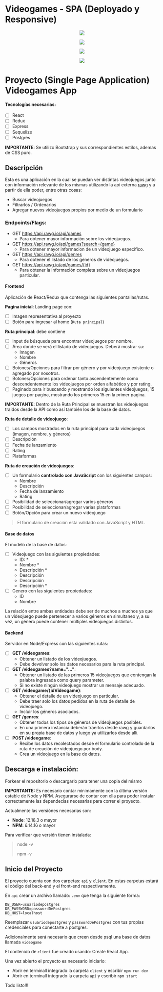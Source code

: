 # Videogames - SPA (Deployado y Responsive)

<p align="center">
  <img src="./videogamesSPA1.png" />
</p>
<p align="center">
  <img src="./videogamesSPA2.png" />
</p>
<p align="center">
  <img src="./videogamesSPA3.png" />
</p>
<p align="center">
  <img src="./videogamesSPA3.png" />
</p>

# Proyecto (Single Page Application) Videogames App #


#### Tecnologías necesarias:
- [ ] React
- [ ] Redux
- [ ] Express
- [ ] Sequelize
- [ ] Postgres

__IMPORTANTE__: Se utilizo Bootstrap y sus correspondientes estilos, ademas de CSS  puro.

## Descripción 

Esta es una aplicación en la cual se puedan ver distintas videojuegos junto con información relevante de los mismas utilizando la api externa [rawg](https://rawg.io/apidocs) y a partir de ella poder, entre otras cosas:

  - Buscar videojuegos
  - Filtrarlos / Ordenarlos
  - Agregar nuevos videojuegos propios por medio de un formulario

### Endpoints/Flags:

  * GET https://api.rawg.io/api/games
    - Para obtener mayor información sobre los videojuegos.
  * GET https://api.rawg.io/api/games?search={game}
    - Para obtener mayor informacion de un videojuego especifico.
  * GET https://api.rawg.io/api/genres
    - Para obtener el listado de los generos de videojuegos.
  * GET https://api.rawg.io/api/games/{id}
    - Para obtener la información completa sobre un videojuegos particular.

#### Frontend

Aplicación de React/Redux que contenga las siguientes pantallas/rutas.

__Pagina inicial__: 
Landing page con:
- [ ] Imagen representativa al proyecto
- [ ] Botón para ingresar al home (`Ruta principal`)

__Ruta principal__: debe contiene
- [ ] Input de búsqueda para encontrar videojuegos por nombre.
- [ ] Área donde se verá el listado de videojuegos. Deberá mostrar su:
  - Imagen
  - Nombre
  - Géneros
- [ ] Botones/Opciones para filtrar por género y por videojuego existente o agregado por nosotros.
- [ ] Botones/Opciones para ordenar tanto ascendentemente como descendentemente los videojuegos por orden alfabético y por rating.
- [ ] Paginado para ir buscando y mostrando los siguientes videojuegos, 15 juegos por pagina, mostrando los primeros 15 en la primer pagina.

__IMPORTANTE__: Dentro de la Ruta Principal se muestran los videojuegos traidos desde la API como así también los de la base de datos. 

__Ruta de detalle de videojuego__: 
- [ ] Los campos mostrados en la ruta principal para cada videojuegos (imagen, nombre, y géneros)
- [ ] Descripción
- [ ] Fecha de lanzamiento
- [ ] Rating
- [ ] Plataformas

__Ruta de creación de videojuegos__:
- [ ] Un formulario __controlado con JavaScript__ con los siguientes campos:
  - Nombre
  - Descripción
  - Fecha de lanzamiento
  - Rating
- [ ] Posibilidad de seleccionar/agregar varios géneros
- [ ] Posibilidad de seleccionar/agregar varias plataformas
- [ ] Botón/Opción para crear un nuevo videojuego

> El formulario de creación  esta validado con JavaScript y HTML. 

#### Base de datos

El modelo de la base de datos:

- [ ] Videojuego con las siguientes propiedades:
  - ID: *
  - Nombre *
  - Descripción *
  - Descripción
  - Descripción
  - Descripción *
- [ ] Genero con las siguientes propiedades:
  - ID
  - Nombre

La relación entre ambas entidades debe ser de muchos a muchos ya que un videojuego puede pertenecer a varios géneros en simultaneo y, a su vez, un género puede contener múltiples videojuegos distintos.

#### Backend

Servidor en Node/Express con las siguientes rutas:

- [ ] __GET /videogames__:
  - Obtener un listado de los videojuegos.
  - Debe devolver solo los datos necesarios para la ruta principal.
- [ ] __GET /videogames?name="..."__:
  - Obtener un listado de las primeros 15 videojuegos que contengan la palabra ingresada como query parameter.
  - Si no existe ningún videojuego mostrar un mensaje adecuado.
- [ ] __GET /videogame/{idVideogame}__:
  - Obtener el detalle de un videojuego en particular.
  - Debe traer solo los datos pedidos en la ruta de detalle de videojuego.
  - Incluir los géneros asociados.
- [ ] __GET /genres__:
  - Obtener todos los tipos de géneros de videojuegos posibles.
  - En una primera instancia deberán traerlos desde rawg y guardarlos en su propia base de datos y luego ya utilizarlos desde allí.
- [ ] __POST /videogame__:
  - Recibe los datos recolectados desde el formulario controlado de la ruta de creación de videojuego por body.
  - Crea un videojuego en la base de datos.


## Descarga e instalación:

Forkear el repositorio o descargarlo para tener una copia del mismo 

__IMPORTANTE:__ Es necesario contar minimamente con la última versión estable de Node y NPM. Asegurarse de contar con ella para poder instalar correctamente las dependecias necesarias para correr el proyecto.

Actualmente las versiónes necesarias son:

 * __Node__: 12.18.3 o mayor
 * __NPM__: 6.14.16 o mayor

Para verificar que versión tienen instalada:

> node -v
>
> npm -v

## Inicio del Proyecto

El proyecto cuenta con dos carpetas: `api` y `client`. En estas carpetas estará el código del back-end y el front-end respectivamente.

En `api` crear un archivo llamado: `.env` que tenga la siguiente forma:

```
DB_USER=usuariodepostgres
DB_PASSWORD=passwordDePostgres
DB_HOST=localhost
```

Reemplazar `usuariodepostgres` y `passwordDePostgres` con tus propias credenciales para conectarte a postgres. 

Adicionalmente será necesario que creen desde psql una base de datos llamada `videogame`

El contenido de `client` fue creado usando: Create React App.

Una vez abierto el proyecto es necesario iniciarlo: 

- Abrir en terminall integrado la carpeta `client`  y escribir `npm run dev`
- Abrir en terminall integrado la carpeta `api`  y escribir `npm start`

Todo listo!!!
